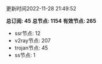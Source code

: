 更新时间2022-11-28 21:49:52

**总订阅: 45**
**总节点: 1154**
**有效节点: 265**
- ssr节点: 12
- v2ray节点: 207
- trojan节点: 45
- ss节点: 1
